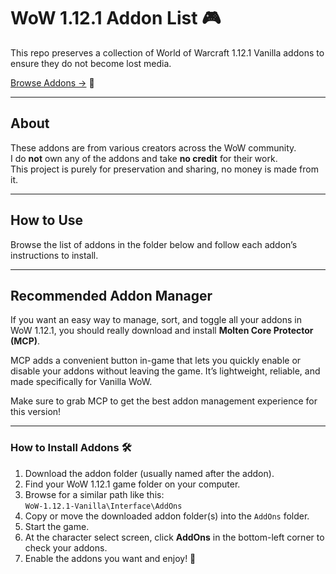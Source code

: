 # WoW 1.12.1 Addon List 🎮

This repo preserves a collection of World of Warcraft 1.12.1 Vanilla addons to ensure they do not become lost media.

[Browse Addons →](./Wow%201.12.1%20Addons%20(Click%20Here)) 🔗

---

## About

These addons are from various creators across the WoW community.  
I do **not** own any of the addons and take **no credit** for their work.  
This project is purely for preservation and sharing, no money is made from it.

---

## How to Use

Browse the list of addons in the folder below and follow each addon’s instructions to install.

---

## Recommended Addon Manager

If you want an easy way to manage, sort, and toggle all your addons in WoW 1.12.1, you should really download and install **Molten Core Protector (MCP)**.

MCP adds a convenient button in-game that lets you quickly enable or disable your addons without leaving the game. It’s lightweight, reliable, and made specifically for Vanilla WoW.

Make sure to grab MCP to get the best addon management experience for this version!


---

### How to Install Addons 🛠️

1. Download the addon folder (usually named after the addon).  
2. Find your WoW 1.12.1 game folder on your computer.  
3. Browse for a similar path like this:  
   `WoW-1.12.1-Vanilla\Interface\AddOns`  
4. Copy or move the downloaded addon folder(s) into the `AddOns` folder.  
5. Start the game.  
6. At the character select screen, click **AddOns** in the bottom-left corner to check your addons.  
7. Enable the addons you want and enjoy! 🎉
